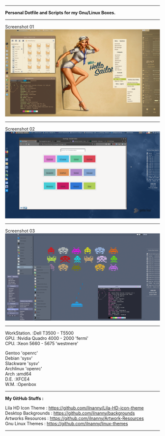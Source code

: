 <hr align=”left” size=”1″ width=”300″ color=”red” noshade>
<b>Personal Dotfile and Scripts for my  Gnu/Linux Boxes.</b>
<hr align=”left” size=”1″ width=”300″ color=”red” noshade>
Screenshot 01
<img src="https://raw.githubusercontent.com/ilnanny/Dotfiles/master/scrot1.png?raw=true"screen1">
<hr align=”left” size=”1″ width=”300″ color=”red” noshade>
Screenshot 02
<img src="https://raw.githubusercontent.com/ilnanny/Dotfiles/master/scrot2.png?raw=true"screen2">
<hr align=”left” size=”1″ width=”300″ color=”red” noshade>
Screenshot 03
<img src="https://raw.githubusercontent.com/ilnanny/Dotfiles/master/scrot3.png?raw=true"screen3">
<hr align=”left” size=”1″ width=”300″ color=”red” noshade>

 WorkStation. :Dell T3500 - T5500<br>
 GPU. :Nvidia Quadro 4000 - 2000 'fermi'<br>
 CPU. :Xeon 5660 - 5675 'westmere'<br>

 Gentoo 'openrc'<br>
 Debian 'sysv'<br>
 Slackware 'sysv'<br>
 Archlinux 'openrc'<br>
 Arch :amd64<br>
 D.E. :XFCE4<br>
 W.M. :Openbox<br>
<hr align=”left” size=”1″ width=”300″ color=”red” noshade>

<b>My GitHub Stuffs  :</b><br>

Lila HD Icon Theme  : https://github.com/ilnanny/Lila-HD-icon-theme<br>
Desktop Backgrounds : https://github.com/ilnanny/backgrounds<br>
Artworks Resources  : https://github.com/ilnanny/Artwork-Resources<br>
Gnu Linux Themes    : https://github.com/ilnanny/linux-themes<br>
<hr align=”left” size=”1″ width=”300″ color=”red” noshade>
